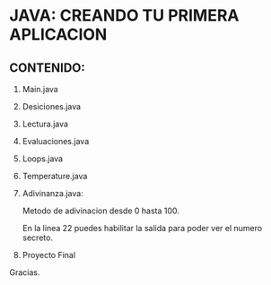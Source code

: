 # JAVA: CREANDO TU PRIMERA APLICACION

## CONTENIDO:


1. Main.java

2. Desiciones.java

3. Lectura.java

4. Evaluaciones.java

5. Loops.java

6. Temperature.java

7. Adivinanza.java:
   

     Metodo de adivinacion desde 0 hasta 100.
   
     En la linea 22 puedes habilitar la salida para poder ver el numero secreto.

9. Proyecto Final

Gracias.
